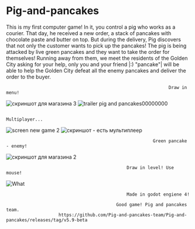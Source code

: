 # Pig-and-pancakes
This is my first computer game!
In it, you control a pig who works as a courier. 
That day, he received a new order, a stack of pancakes with chocolate paste and butter on top. 
But during the delivery, Pig discovers that not only the customer wants to pick up the pancakes! 
The pig is being attacked by live green pancakes and they want to take the order for themselves! 
Running away from them, we meet the residents of the Golden City asking for your help, only you and your friend |:) "pancake"| will be able to help the Golden City defeat all the enemy pancakes and deliver the order to the buyer.

                                                                  Draw in menu!
![скриншот для магазина 3](https://github.com/user-attachments/assets/e135ec00-92a3-46bf-815d-55c471799a73)
![trailer pig and pancakes00000000](https://github.com/user-attachments/assets/e6ce23f2-3fe2-45fd-9fc6-01a0794bf241)

                                                                 Multiplayer...
![screen new game 2](https://github.com/user-attachments/assets/03939be9-6118-4a62-886f-677d11dc1855)
![скриншот - есть мультиплеер](https://github.com/user-attachments/assets/f103d759-b7ce-48b4-9882-457795676ba5)

                                                            Green pancake - enemy!
![скриншот для магазина 2](https://github.com/user-attachments/assets/e8152464-7c12-4285-b602-453773cf706e)

                                                  Draw in level! Use mouse!
![What](https://github.com/user-attachments/assets/5a94338d-110a-4f53-b321-bd90ad5f1156)

                                                  Made in godot engiene 4!

                                              Good game! Pig and pancakes team.
                        https://github.com/Pig-and-pancakes-team/Pig-and-pancakes/releases/tag/v5.9-beta
